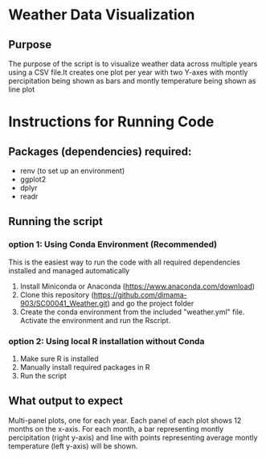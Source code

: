 # Weather Data Visualization

## Purpose
The purpose of the script is to visualize weather data across multiple years using a CSV file.It creates one plot per year with two Y-axes with montly percipitation being shown as bars and montly temperature being shown as line plot 

# Instructions for Running Code

## Packages (dependencies) required:
- renv (to set up an environment)
- ggplot2
- dplyr 
- readr

## Running the script

### option 1: Using Conda Environment (Recommended)
This is the easiest way to run the code with all required dependencies installed and managed automatically
1. Install Miniconda or Anaconda (https://www.anaconda.com/download)
2. Clone this repository (https://github.com/dimama-903/SC00041_Weather.git) and go the project folder
3. Create the conda environment from the included "weather.yml" file. Activate the environment and run the Rscript.

### option 2: Using local R installation without Conda
1. Make sure R is installed
2. Manually install required packages in R
3. Run the script

## What output to expect
Multi-panel plots, one for each year. Each panel of each plot shows 12 months on the x-axis. For each month, a bar representing montly percipitation (right y-axis) and line with points representing average montly temperature (left y-axis) will be shown.
